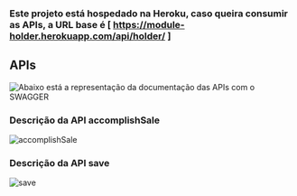 ### Este projeto está hospedado na Heroku, caso queira consumir as APIs, a URL base é [ https://module-holder.herokuapp.com/api/holder/ ]

## APIs
![Abaixo está a representação da documentação das APIs com o SWAGGER](https://github.com/muriloalvesdev/holder/blob/master/src/main/resources/swagger/swagger-documentation.png)

### Descrição da API accomplishSale
![accomplishSale](https://github.com/muriloalvesdev/holder/blob/master/src/main/resources/swagger/swagger-accomplish-sale.png)

### Descrição da API save
![save](https://github.com/muriloalvesdev/holder/blob/master/src/main/resources/swagger/swagger-save.png)
